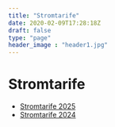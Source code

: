 ```yaml
---
title: "Stromtarife"
date: 2020-02-09T17:28:18Z
draft: false
type: "page"
header_image : "header1.jpg"
---
```


# Stromtarife

* [Stromtarife 2025](2025/)
* [Stromtarife 2024](2024/)
